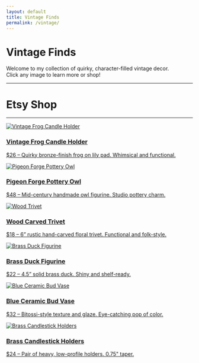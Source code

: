 ```yaml
---
layout: default
title: Vintage Finds
permalink: /vintage/
---
```


# Vintage Finds

Welcome to my collection of quirky, character-filled vintage decor.  
Click any image to learn more or shop!

---
# Etsy Shop
---
<div class="listing-grid">
  <div class="listing">
    <a href="https://www.etsy.com/listing/4310565407/vintage-frog-candle-holder-bronze-finish" target="_blank">
      <img src="https://i.etsystatic.com/49013698/r/il/5ef3eb/5803374423/il_794xN.5803374423_9mdp.jpg" alt="Vintage Frog Candle Holder">
      <h3>Vintage Frog Candle Holder</h3>
      <p>$26 – Quirky bronze-finish frog on lily pad. Whimsical and functional.</p>
    </a>
  </div>

  <div class="listing">
    <a href="https://www.etsy.com/listing/4310330443/mid-century-pigeon-forge-pottery-owl" target="_blank">
      <img src="https://i.etsystatic.com/49013698/r/il/5c6c85/5803329289/il_794xN.5803329289_9bqg.jpg" alt="Pigeon Forge Pottery Owl">
      <h3>Pigeon Forge Pottery Owl</h3>
      <p>$48 – Mid-century handmade owl figurine. Studio pottery charm.</p>
    </a>
  </div>

  <div class="listing">
    <a href="https://www.etsy.com/listing/4297860317/vintage-hand-carved-wood-trivet-6-rustic" target="_blank">
      <img src="https://i.etsystatic.com/49013698/r/il/e9cbd7/5776171193/il_794xN.5776171193_9fop.jpg" alt="Wood Trivet">
      <h3>Wood Carved Trivet</h3>
      <p>$18 – 6” rustic hand-carved floral trivet. Functional and folk-style.</p>
    </a>
  </div>

  <div class="listing">
    <a href="https://www.etsy.com/listing/1884296024/vintage-solid-brass-duck-figurine-45" target="_blank">
      <img src="https://i.etsystatic.com/49013698/r/il/1845b2/5527830864/il_794xN.5527830864_o8ux.jpg" alt="Brass Duck Figurine">
      <h3>Brass Duck Figurine</h3>
      <p>$22 – 4.5” solid brass duck. Shiny and shelf-ready.</p>
    </a>
  </div>

  <div class="listing">
    <a href="https://www.etsy.com/listing/1892538115/blue-ceramic-bud-vase-bitossi-style" target="_blank">
      <img src="https://i.etsystatic.com/49013698/r/il/3a90c7/5597014872/il_794xN.5597014872_exu5.jpg" alt="Blue Ceramic Bud Vase">
      <h3>Blue Ceramic Bud Vase</h3>
      <p>$32 – Bitossi-style texture and glaze. Eye-catching pop of color.</p>
    </a>
  </div>

  <div class="listing">
    <a href="https://www.etsy.com/listing/1878582944/vintage-brass-candlestick-holders-o-75" target="_blank">
      <img src="https://i.etsystatic.com/49013698/r/il/e3e76e/5500500730/il_794xN.5500500730_b48q.jpg" alt="Brass Candlestick Holders">
      <h3>Brass Candlestick Holders</h3>
      <p>$24 – Pair of heavy, low-profile holders. 0.75" taper.</p>
    </a>
  </div>
</div>
